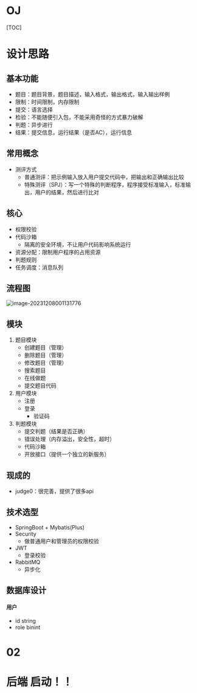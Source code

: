 # OJ

[TOC]

# 设计思路

## 基本功能

- 题目：题目背景，题目描述，输入格式，输出格式，输入输出样例
- 限制：时间限制，内存限制
- 提交：语言选择
- 检验：不能随便引入包，不能采用奇怪的方式暴力破解
- 判题：异步进行
- 结果：提交信息，运行结果（是否AC），运行信息

## 常用概念

- 测评方式
  - 普通测评：把示例输入放入用户提交代码中，把输出和正确输出比较
  - 特殊测评（SPJ）：写一个特殊的判断程序，程序接受标准输入，标准输出，用户的结果，然后进行比对

## 核心

- 权限校验
- 代码沙箱
  - 隔离的安全环境，不让用户代码影响系统运行
- 资源分配：限制用户程序的占用资源
- 判题规则
- 任务调度：消息队列

## 流程图

![image-20231208001131776](C:\Users\31067\AppData\Roaming\Typora\typora-user-images\image-20231208001131776.png)



## 模块

1. 题目模块
   - 创建题目（管理）
   - 删除题目（管理）
   - 修改题目（管理）
   - 搜索题目
   - 在线做题
   - 提交题目代码
2. 用户模块
   - 注册
   - 登录
     - 验证码
3. 判题模块
   - 提交判题（结果是否正确）
   - 错误处理（内存溢出，安全性，超时）
   - 代码沙箱
   - 开放接口（提供一个独立的新服务）

## 现成的

- judge0：很完善，提供了很多api



## 技术选型

- SpringBoot + Mybatis(Plus)
- Security 
  - 做普通用户和管理员的权限校验
- JWT
  - 登录校验
- RabbitMQ
  - 异步化



## 数据库设计

#### 用户

- id string
- role binint



# 02

# 后端 启动！！































































































































